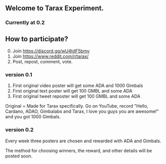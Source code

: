 ## Welcome to Tarax Experiment.
### Currently at 0.2

## How to participate?
0. Join https://discord.gg/wU4tdF5bmv
1. Join https://www.reddit.com/r/tarax/
2. Post, repost, comment, vote.

### version 0.1
1. First original video poster will get some ADA and 1000 Gimbals
2. First original text poster will get 100 GMBL and some ADA
3. First original tweet reposter will get 100 GMBL and some ADA

Original = Made for Tarax specifically. Go on YouTube, record "Hello, Cardano, ADAO, Gimbalabs and Tarax, I love you guys you are awesome!" and you got 1000 Gimbals.

### version 0.2

Every week three posters are chosen and rewarded with ADA and Gimbals.

The method for choosing winners, the reward, and other details will be posted soon.

